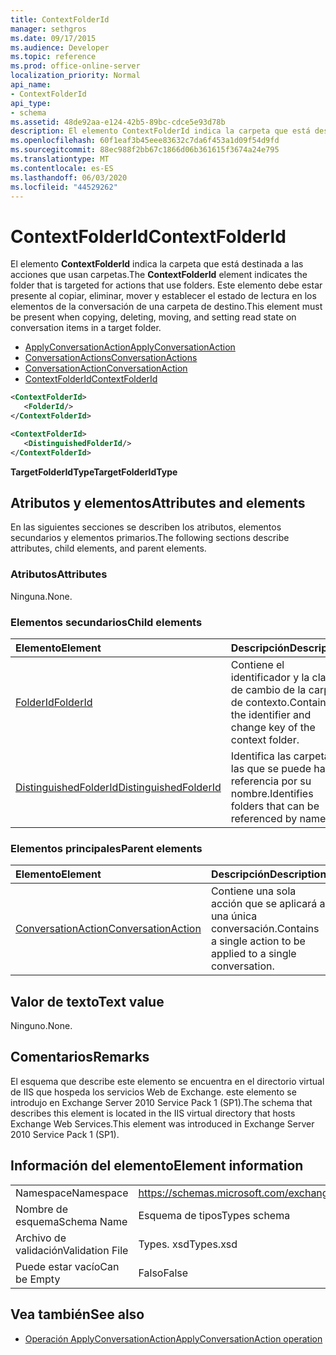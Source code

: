 ```yaml
---
title: ContextFolderId
manager: sethgros
ms.date: 09/17/2015
ms.audience: Developer
ms.topic: reference
ms.prod: office-online-server
localization_priority: Normal
api_name:
- ContextFolderId
api_type:
- schema
ms.assetid: 48de92aa-e124-42b5-89bc-cdce5e93d78b
description: El elemento ContextFolderId indica la carpeta que está destinada a las acciones que usan carpetas. Este elemento debe estar presente al copiar, eliminar, mover y establecer el estado de lectura en los elementos de la conversación de una carpeta de destino.
ms.openlocfilehash: 60f1eaf3b45eee83632c7da6f453a1d09f54d9fd
ms.sourcegitcommit: 88ec988f2bb67c1866d06b361615f3674a24e795
ms.translationtype: MT
ms.contentlocale: es-ES
ms.lasthandoff: 06/03/2020
ms.locfileid: "44529262"
---
```

# <a name="contextfolderid"></a><span data-ttu-id="cf432-104">ContextFolderId</span><span class="sxs-lookup"><span data-stu-id="cf432-104">ContextFolderId</span></span>

<span data-ttu-id="cf432-105">El elemento **ContextFolderId** indica la carpeta que está destinada a las acciones que usan carpetas.</span><span class="sxs-lookup"><span data-stu-id="cf432-105">The **ContextFolderId** element indicates the folder that is targeted for actions that use folders.</span></span> <span data-ttu-id="cf432-106">Este elemento debe estar presente al copiar, eliminar, mover y establecer el estado de lectura en los elementos de la conversación de una carpeta de destino.</span><span class="sxs-lookup"><span data-stu-id="cf432-106">This element must be present when copying, deleting, moving, and setting read state on conversation items in a target folder.</span></span> 
  
- [<span data-ttu-id="cf432-107">ApplyConversationAction</span><span class="sxs-lookup"><span data-stu-id="cf432-107">ApplyConversationAction</span></span>](applyconversationaction.md) 
- [<span data-ttu-id="cf432-108">ConversationActions</span><span class="sxs-lookup"><span data-stu-id="cf432-108">ConversationActions</span></span>](conversationactions.md)
- [<span data-ttu-id="cf432-109">ConversationAction</span><span class="sxs-lookup"><span data-stu-id="cf432-109">ConversationAction</span></span>](conversationaction.md)
- [<span data-ttu-id="cf432-110">ContextFolderId</span><span class="sxs-lookup"><span data-stu-id="cf432-110">ContextFolderId</span></span>](contextfolderid.md)
  
```XML
<ContextFolderId>
   <FolderId/>
</ContextFolderId>
```

```XML
<ContextFolderId>
   <DistinguishedFolderId/>
</ContextFolderId>
```


<span data-ttu-id="cf432-111">**TargetFolderIdType**</span><span class="sxs-lookup"><span data-stu-id="cf432-111">**TargetFolderIdType**</span></span>

## <a name="attributes-and-elements"></a><span data-ttu-id="cf432-112">Atributos y elementos</span><span class="sxs-lookup"><span data-stu-id="cf432-112">Attributes and elements</span></span>

<span data-ttu-id="cf432-113">En las siguientes secciones se describen los atributos, elementos secundarios y elementos primarios.</span><span class="sxs-lookup"><span data-stu-id="cf432-113">The following sections describe attributes, child elements, and parent elements.</span></span>
  
### <a name="attributes"></a><span data-ttu-id="cf432-114">Atributos</span><span class="sxs-lookup"><span data-stu-id="cf432-114">Attributes</span></span>

<span data-ttu-id="cf432-115">Ninguna.</span><span class="sxs-lookup"><span data-stu-id="cf432-115">None.</span></span>
  
### <a name="child-elements"></a><span data-ttu-id="cf432-116">Elementos secundarios</span><span class="sxs-lookup"><span data-stu-id="cf432-116">Child elements</span></span>

|<span data-ttu-id="cf432-117">**Elemento**</span><span class="sxs-lookup"><span data-stu-id="cf432-117">**Element**</span></span>|<span data-ttu-id="cf432-118">**Descripción**</span><span class="sxs-lookup"><span data-stu-id="cf432-118">**Description**</span></span>|
|:-----|:-----|
|[<span data-ttu-id="cf432-119">FolderId</span><span class="sxs-lookup"><span data-stu-id="cf432-119">FolderId</span></span>](folderid.md) <br/> |<span data-ttu-id="cf432-120">Contiene el identificador y la clave de cambio de la carpeta de contexto.</span><span class="sxs-lookup"><span data-stu-id="cf432-120">Contains the identifier and change key of the context folder.</span></span>  <br/> |
|[<span data-ttu-id="cf432-121">DistinguishedFolderId</span><span class="sxs-lookup"><span data-stu-id="cf432-121">DistinguishedFolderId</span></span>](distinguishedfolderid.md) <br/> |<span data-ttu-id="cf432-122">Identifica las carpetas a las que se puede hacer referencia por su nombre.</span><span class="sxs-lookup"><span data-stu-id="cf432-122">Identifies folders that can be referenced by name.</span></span>  <br/> |
   
### <a name="parent-elements"></a><span data-ttu-id="cf432-123">Elementos principales</span><span class="sxs-lookup"><span data-stu-id="cf432-123">Parent elements</span></span>

|<span data-ttu-id="cf432-124">**Elemento**</span><span class="sxs-lookup"><span data-stu-id="cf432-124">**Element**</span></span>|<span data-ttu-id="cf432-125">**Descripción**</span><span class="sxs-lookup"><span data-stu-id="cf432-125">**Description**</span></span>|
|:-----|:-----|
|[<span data-ttu-id="cf432-126">ConversationAction</span><span class="sxs-lookup"><span data-stu-id="cf432-126">ConversationAction</span></span>](conversationaction.md) <br/> |<span data-ttu-id="cf432-127">Contiene una sola acción que se aplicará a una única conversación.</span><span class="sxs-lookup"><span data-stu-id="cf432-127">Contains a single action to be applied to a single conversation.</span></span>  <br/> |
   
## <a name="text-value"></a><span data-ttu-id="cf432-128">Valor de texto</span><span class="sxs-lookup"><span data-stu-id="cf432-128">Text value</span></span>

<span data-ttu-id="cf432-129">Ninguno.</span><span class="sxs-lookup"><span data-stu-id="cf432-129">None.</span></span>
  
## <a name="remarks"></a><span data-ttu-id="cf432-130">Comentarios</span><span class="sxs-lookup"><span data-stu-id="cf432-130">Remarks</span></span>

<span data-ttu-id="cf432-131">El esquema que describe este elemento se encuentra en el directorio virtual de IIS que hospeda los servicios Web de Exchange. este elemento se introdujo en Exchange Server 2010 Service Pack 1 (SP1).</span><span class="sxs-lookup"><span data-stu-id="cf432-131">The schema that describes this element is located in the IIS virtual directory that hosts Exchange Web Services.This element was introduced in Exchange Server 2010 Service Pack 1 (SP1).</span></span>
  
## <a name="element-information"></a><span data-ttu-id="cf432-132">Información del elemento</span><span class="sxs-lookup"><span data-stu-id="cf432-132">Element information</span></span>

|||
|:-----|:-----|
|<span data-ttu-id="cf432-133">Namespace</span><span class="sxs-lookup"><span data-stu-id="cf432-133">Namespace</span></span>  <br/> |https://schemas.microsoft.com/exchange/services/2006/types  <br/> |
|<span data-ttu-id="cf432-134">Nombre de esquema</span><span class="sxs-lookup"><span data-stu-id="cf432-134">Schema Name</span></span>  <br/> |<span data-ttu-id="cf432-135">Esquema de tipos</span><span class="sxs-lookup"><span data-stu-id="cf432-135">Types schema</span></span>  <br/> |
|<span data-ttu-id="cf432-136">Archivo de validación</span><span class="sxs-lookup"><span data-stu-id="cf432-136">Validation File</span></span>  <br/> |<span data-ttu-id="cf432-137">Types. xsd</span><span class="sxs-lookup"><span data-stu-id="cf432-137">Types.xsd</span></span>  <br/> |
|<span data-ttu-id="cf432-138">Puede estar vacío</span><span class="sxs-lookup"><span data-stu-id="cf432-138">Can be Empty</span></span>  <br/> |<span data-ttu-id="cf432-139">Falso</span><span class="sxs-lookup"><span data-stu-id="cf432-139">False</span></span>  <br/> |
   
## <a name="see-also"></a><span data-ttu-id="cf432-140">Vea también</span><span class="sxs-lookup"><span data-stu-id="cf432-140">See also</span></span>

- [<span data-ttu-id="cf432-141">Operación ApplyConversationAction</span><span class="sxs-lookup"><span data-stu-id="cf432-141">ApplyConversationAction operation</span></span>](applyconversationaction-operation.md)

